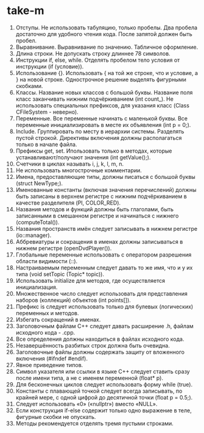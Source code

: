 take-m
======

1. Отступы. Не использовать табуляцию, только пробелы. Два пробела достаточно для удобного чтения кода. После запятой должен быть пробел.
2. Выравнивание. Выравнивание по значению. Табличное оформление.
3. Длина строки. Не допускать строку длиннее 78 символов.
4. Инструкции if, else, while. Отделять пробелом тело условия от инструкции (if (условие)).
5. Использование {}. Использовать { на той же строке, что и условие, а } на новой строке. Однострочное решение выделять фигурными скобками.
6. Классы. Название новых классов с большой буквы. Название поля класс заканчивать нижним подчёркиванием (int count_). Не использовать специальных префиксов, для указания класс (Class CFileSystem - неверно).
7. Переменные. Все переменные начинать с маленькой буквы. Все переменные инициализировать в месте их объявления (int p = 0;).
8. Include. Группировать по месту в иерархии системы. Разделять пустой строкой. Директивы включения должны располагаться только в начале файла.
9. Префиксы get, set. Ипользовать только в методах, которые устанавливают/получают значения (int getValue();).
10. Счетчики в циклах называть i, j, k, l, m, n.
11. Не использовать многострочные комментарии.
12. Имена, предоставляющие типы, должны писаться с большой буквы (struct NewType;).
13. Именованные константы (включая значения перечислений) должны быть записаны в верхнем регистре с нижним подчёркиванием в качестве разделителя (PI, COLOR_RED).
14. Названия методов и функций должны быть глаголами, быть записанными в смешанном регистре и начинаться с нижнего (computeTotal()).
15. Названия пространств имён следует записывать в нижнем регистре (io::manager).
16. Аббревиатуры и сокращения в именах должны записываться в нижнем регистре (openDvdPlayer()).
17. Глобальные переменные использовать с оператором разрешения области видимости (::).
18. Настраиваемым переменным следует давать то же имя, что и у их типа (void setTopic (Topic* topic)).
18. Использовать initialize для методов, где осуществляется инициализация.
19. Множественное число следует использовать для представления наборов (коллекций) объектов (int points[]).
20. Префикс is следует использовать только для булевых (логических) переменных и методов.
21. Избегать сокращений в именах.
22. Заголовочным файлам C++ следует давать расширение .h, файлам исходного кода - .cpp.
23. Все определения должны находиться в файлах исходного кода.
24. Незавершённость разбитых строк должна быть очевидна.
25. Заголовочные файлы должны содержать защиту от вложенного включения (#ifndef #endif).
26. Явное приведение типов.
27. Символ указателя или ссылки в языке C++ следует ставить сразу после имени типа, а не с именем переменной (float* p).
28. Для бесконечных циклов следует использовать форму while (true).
29. Константы с плавающей точкой следует всегда записывать, по крайней мере, с одной цифрой до десятичной точки (float p = 0.5;).
30. Следует использовать «0» («nullptr») вместо «NULL».
31. Если конструкция if-else содержит только одно выражение в теле, фигурные скобки не опускать.
32. Методы рекомендуется отделять тремя пустыми строками.
